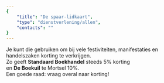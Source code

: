 ```yaml
---
{
	"title": "De spaar-lidkaart",
	"type": "dienstverlening/allen",
	"contacts": ""
}
---
```


Je kunt die gebruiken om bij vele festiviteiten, manifestaties en handelszaken
korting te verkrijgen.  
Zo geeft **Standaard Boekhandel** steeds 5% korting  
en **De Boekuil** te Mortsel 10%.  
Een goede raad: vraag overal naar korting!